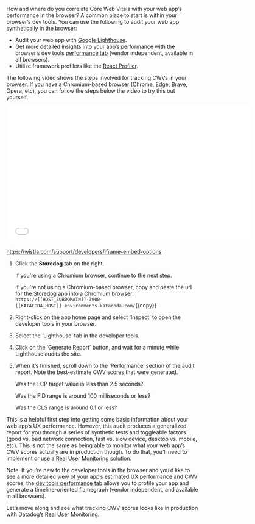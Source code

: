 How and where do you correlate Core Web Vitals with your web app’s performance in the browser? A common place to start is within your browser’s dev tools. You can use the following to audit your web app synthetically in the browser:
- Audit your web app with <a href="https://developers.google.com/web/tools/lighthouse" target="_blank">Google Lighthouse</a>.
- Get more detailed insights into your app’s performance with the browser’s dev tools <a href="https://developer.chrome.com/docs/devtools/evaluate-performance/" target="_blank">performance tab</a> (vendor independent, available in all browsers).
- Utilize framework profilers like the <a href="https://reactjs.org/blog/2018/09/10/introducing-the-react-profiler.html" target="_blank">React Profiler</a>.

The following video shows the steps involved for tracking CWVs in your browser. If you have a Chromium-based browser (Chrome, Edge, Brave, Opera, etc), you can follow the steps below the video to try this out yourself.


<iframe src="//fast.wistia.net/embed/iframe/gwtr59fjku?videoFoam=true"
allowtransparency="true" frameborder="0" scrolling="no" class="wistia_embed"
name="wistia_embed" allowfullscreen mozallowfullscreen webkitallowfullscreen
oallowfullscreen msallowfullscreen width="640" height="360"></iframe>

https://wistia.com/support/developers/iframe-embed-options

1. Click the **Storedog** tab on the right.

    If you're using a Chromium browser, continue to the next step.

    If you're not using a Chromium-based browser, copy and paste the url for the Storedog app into a Chromium browser: `https://[[HOST_SUBDOMAIN]]-3000-[[KATACODA_HOST]].environments.katacoda.com/`{{copy}} 

2. Right-click on the app home page and select ‘Inspect’ to open the developer tools in your browser.

3. Select the ‘Lighthouse’ tab in the developer tools.

4. Click on the ‘Generate Report’ button, and wait for a minute while Lighthouse audits the site.

5. When it’s finished, scroll down to the ‘Performance’ section of the audit report. Note the best-estimate CWV scores that were generated.

    Was the LCP target value is less than 2.5 seconds?

    Was the FID range is around 100 milliseconds or less?

    Was the CLS range is around 0.1 or less?

This is a helpful first step into getting some basic information about your web app’s UX performance. However, this audit produces a generalized report for you through a series of synthetic tests and toggleable factors (good vs. bad network connection, fast vs. slow device, desktop vs. mobile, etc). This is not the same as being able to monitor what your web app’s CWV scores actually are in production though. To do that, you’ll need to implement or use a <a href="https://developer.mozilla.org/en-US/docs/Web/Performance/Rum-vs-Synthetic" target="_blank">Real User Monitoring</a> solution.

Note: If you’re new to the developer tools in the browser and you’d like to see a more detailed view of your app’s estimated UX performance and CWV scores, the <a href="https://developer.chrome.com/docs/devtools/evaluate-performance/" target="_blank">dev tools performance tab</a> allows you to profile your app and generate a timeline-oriented flamegraph (vendor independent, and available in all browsers).

Let’s move along and see what tracking CWV scores looks like in production with Datadog’s <a href="https://www.datadoghq.com/product/real-user-monitoring/" target="_blank">Real User Monitoring</a>.
